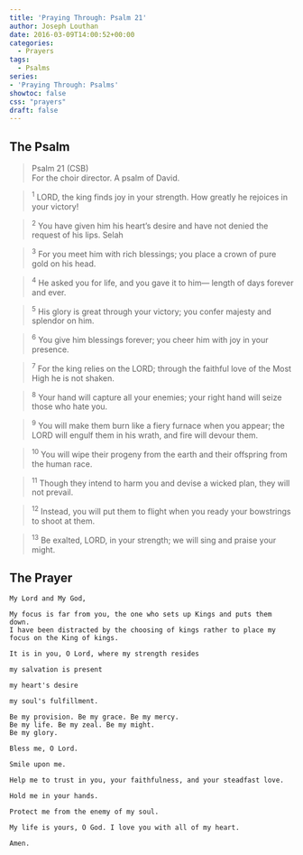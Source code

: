 ```yaml
---
title: 'Praying Through: Psalm 21'
author: Joseph Louthan
date: 2016-03-09T14:00:52+00:00
categories:
  - Prayers
tags:
  - Psalms
series:
- 'Praying Through: Psalms'
showtoc: false
css: "prayers"
draft: false
---
```

## The Psalm

>Psalm 21 (CSB)  
><sup></sup> For the choir director. A psalm of David. 

><sup>1</sup> LORD, the king finds joy in your strength. How greatly he rejoices in your victory! 

><sup>2</sup> You have given him his heart’s desire and have not denied the request of his lips. Selah 

><sup>3</sup> For you meet him with rich blessings; you place a crown of pure gold on his head. 

><sup>4</sup> He asked you for life, and you gave it to him— length of days forever and ever. 

><sup>5</sup> His glory is great through your victory; you confer majesty and splendor on him. 

><sup>6</sup> You give him blessings forever; you cheer him with joy in your presence. 

><sup>7</sup> For the king relies on the LORD; through the faithful love of the Most High he is not shaken. 

><sup>8</sup> Your hand will capture all your enemies; your right hand will seize those who hate you. 

><sup>9</sup> You will make them burn like a fiery furnace when you appear; the LORD will engulf them in his wrath, and fire will devour them. 

><sup>10</sup> You will wipe their progeny from the earth and their offspring from the human race. 

><sup>11</sup> Though they intend to harm you and devise a wicked plan, they will not prevail. 

><sup>12</sup> Instead, you will put them to flight when you ready your bowstrings to shoot at them. 

><sup>13</sup> Be exalted, LORD, in your strength; we will sing and praise your might.

## The Prayer

```text
My Lord and My God,

My focus is far from you, the one who sets up Kings and puts them down.
I have been distracted by the choosing of kings rather to place my focus on the King of kings.

It is in you, O Lord, where my strength resides

my salvation is present

my heart's desire

my soul's fulfillment.

Be my provision. Be my grace. Be my mercy.
Be my life. Be my zeal. Be my might.
Be my glory.

Bless me, O Lord.

Smile upon me.

Help me to trust in you, your faithfulness, and your steadfast love.

Hold me in your hands.

Protect me from the enemy of my soul.

My life is yours, O God. I love you with all of my heart.

Amen.
```
